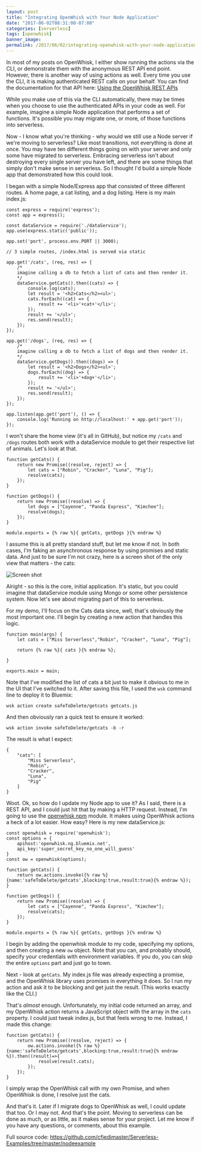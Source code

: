 ```yaml
---
layout: post
title: "Integrating OpenWhisk with Your Node Application"
date: "2017-06-02T08:31:00-07:00"
categories: [serverless]
tags: [openwhisk]
banner_image: 
permalink: /2017/06/02/integrating-openwhisk-with-your-node-application
---
```


In most of my posts on OpenWhisk, I either show running the actions via the CLI, or demonstrate them with the anonymous REST API end point. However, there is another way of using actions as well. Every time you use the CLI, it is making authenticated REST calls on your behalf. You can find the documentation for that API here: [Using the OpenWhisk REST APIs](https://console.ng.bluemix.net/docs/openwhisk/openwhisk_reference.html#openwhisk_ref_restapi)

While you make use of this via the CLI automatically, there may be times when you choose to use the authenticated APIs in your code as well. For example, imagine a simple Node application that performs a set of functions. It's possible you may migrate one, or more, of those functions into serverless.

Now - I know what you're thinking - why would we still use a Node server if we're moving to serverless? Like most transitions, not everything is done at once. You may have ten different things going on with your server and only some have migrated to serverless. Embracing serverless isn't about destroying every single server you have left, and there are some things that simply don't make sense in serverless. So I thought I'd build a simple Node app that demonstrated how this could look.

I began with a simple Node/Express app that consisted of three different routes. A home page, a cat listing, and a dog listing. Here is my main index.js:

<pre><code class="language-javascript">const express = require(&#x27;express&#x27;);
const app = express();

const dataService = require(&#x27;.&#x2F;dataService&#x27;);
app.use(express.static(&#x27;public&#x27;));

app.set(&#x27;port&#x27;, process.env.PORT || 3000);

&#x2F;&#x2F; 3 simple routes, &#x2F;index.html is served via static

app.get(&#x27;&#x2F;cats&#x27;, (req, res) =&gt; {
	&#x2F;*
	imagine calling a db to fetch a list of cats and then render it.
	*&#x2F;
	dataService.getCats().then((cats) =&gt; {
		console.log(cats);
		let result = &#x27;&lt;h2&gt;Cats&lt;&#x2F;h2&gt;&lt;ul&gt;&#x27;;
		cats.forEach((cat) =&gt; {
			result += &#x27;&lt;li&gt;&#x27;+cat+&#x27;&lt;&#x2F;li&gt;&#x27;;
		});
		result += &#x27;&lt;&#x2F;ul&gt;&#x27;;
		res.send(result);
	});
}); 

app.get(&#x27;&#x2F;dogs&#x27;, (req, res) =&gt; {
	&#x2F;*
	imagine calling a db to fetch a list of dogs and then render it.
	*&#x2F;
	dataService.getDogs().then((dogs) =&gt; {
		let result = &#x27;&lt;h2&gt;Dogs&lt;&#x2F;h2&gt;&lt;ul&gt;&#x27;;
		dogs.forEach((dog) =&gt; {
			result += &#x27;&lt;li&gt;&#x27;+dog+&#x27;&lt;&#x2F;li&gt;&#x27;;
		});
		result += &#x27;&lt;&#x2F;ul&gt;&#x27;;
		res.send(result);
	});
}); 

app.listen(app.get(&#x27;port&#x27;), () =&gt; {
	console.log(&#x27;Running on http:&#x2F;&#x2F;localhost:&#x27; + app.get(&#x27;port&#x27;));
});
</code></pre>

I won't share the home view (it's all in GitHub), but notice my `/cats` and `/dogs` routes both work with a dataService module to get their respective list of animals. Let's look at that.

<pre><code class="language-javascript">function getCats() {
	return new Promise((resolve, reject) =&gt; {
		let cats = ["Robin", "Cracker", "Luna", "Pig"];
		resolve(cats);
	});
}

function getDogs() {
	return new Promise((resolve) =&gt; {
		let dogs = ["Cayenne", "Panda Express", "Kimchee"];
		resolve(dogs);
	});
}

module.exports = {% raw %}{ getCats, getDogs }{% endraw %}
</code></pre>

I assume this is all pretty standard stuff, but let me know if not. In both cases, I'm faking an asynchronous response by using promises and static data. And just to be sure I'm not crazy, here is a screen shot of the only view that matters - the cats:

![Screen shot](https://static.raymondcamden.com/images/2017/6/now1.png)

Alright - so this is the core, initial application. It's static, but you could imagine that dataService module using Mongo or some other persistence system. Now let's see about migrating part of this to serverless.

For my demo, I'll focus on the Cats data since, well, that's obviously the most important one. I'll begin by creating a new action that handles this logic.

<pre><code class="language-javascript">function main(args) {
	let cats = [&quot;Miss Serverless&quot;,&quot;Robin&quot;, &quot;Cracker&quot;, &quot;Luna&quot;, &quot;Pig&quot;];

	return {% raw %}{ cats }{% endraw %};

}

exports.main = main;
</code></pre>

Note that I've modified the list of cats a bit just to make it obvious to me in the UI that I've switched to it. After saving this file, I used the `wsk` command line to deploy it to Bluemix:

	wsk action create safeToDelete/getcats getcats.js

And then obviously ran a quick test to ensure it worked:

	wsk action invoke safeToDelete/getcats -b -r

The result is what I expect:

<pre><code class="language-javascript">{
    "cats": [
        "Miss Serverless",
        "Robin",
        "Cracker",
        "Luna",
        "Pig"
    ]
}
</code></pre>

Woot. Ok, so how do I update my Node app to use it? As I said, there is a REST API, and I could just hit that by making a HTTP request. Instead, I'm going to use the [openwhisk npm](https://www.npmjs.com/package/openwhisk) module. It makes using OpenWhisk actions a heck of a lot easier. How easy? Here is my new dataService.js:

<pre><code class="language-javascript">const openwhisk = require('openwhisk');
const options = {
	apihost:'openwhisk.ng.bluemix.net',
	api_key:'super_secret_key_no_one_will_guess'
}
const ow = openwhisk(options);

function getCats() {
	return ow.actions.invoke({% raw %}{name:'safeToDelete/getcats',blocking:true,result:true}{% endraw %});
}

function getDogs() {
	return new Promise((resolve) => {
		let cats = ["Cayenne", "Panda Express", "Kimchee"];
		resolve(cats);
	});
}

module.exports = {% raw %}{ getCats, getDogs }{% endraw %}
</code></pre>

I begin by adding the openwhisk module to my code, specifying my options, and then creating a new `ow` object. Note that you can, and probably should, specify your credentials with environment variables. If you do, you can skip the entire `options` part and just go to town. 

Next - look at `getCats`. My index.js file was already expecting a promise, and the OpenWhisk library uses promises in everything it does. So I run my action and ask it to be blocking and get just the result. (This works exactly like the CLI.)

That's *almost* enough. Unfortunately, my initial code returned an array, and my OpenWhisk action returns a JavaScript object with the array in the `cats` property. I could just tweak index.js, but that feels wrong to me. Instead, I made this change:

<pre><code class="language-javascript">function getCats() {
	return new Promise((resolve, reject) =&gt; {
		ow.actions.invoke({% raw %}{name:&#x27;safeToDelete&#x2F;getcats&#x27;,blocking:true,result:true}{% endraw %}).then((result)=&gt;{
			resolve(result.cats);
		});
	});
}
</code></pre>

I simply wrap the OpenWhisk call with my own Promise, and when OpenWhisk is done, I resolve just the cats.

And that's it. Later if I migrate dogs to OpenWhisk as well, I could update that too. Or I may not. And that's the point. Moving to serverless can be done as much, or as little, as it makes sense for your project. Let me know if you have any questions, or comments, about this example. 

Full source code: https://github.com/cfjedimaster/Serverless-Examples/tree/master/nodeexample